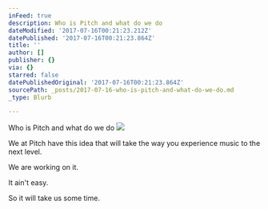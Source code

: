 ```yaml
---
inFeed: true
description: Who is Pitch and what do we do
dateModified: '2017-07-16T00:21:23.212Z'
datePublished: '2017-07-16T00:21:23.864Z'
title: ''
author: []
publisher: {}
via: {}
starred: false
datePublishedOriginal: '2017-07-16T00:21:23.864Z'
sourcePath: _posts/2017-07-16-who-is-pitch-and-what-do-we-do.md
_type: Blurb

---
```

Who is Pitch and what do we do
![](https://the-grid-user-content.s3-us-west-2.amazonaws.com/ca4b1b04-b747-4976-b513-5422c7bf3118.png)

We at Pitch have this idea that will take the way you experience music to the next level.

We are working on it.

It ain't easy.

So it will take us some time.